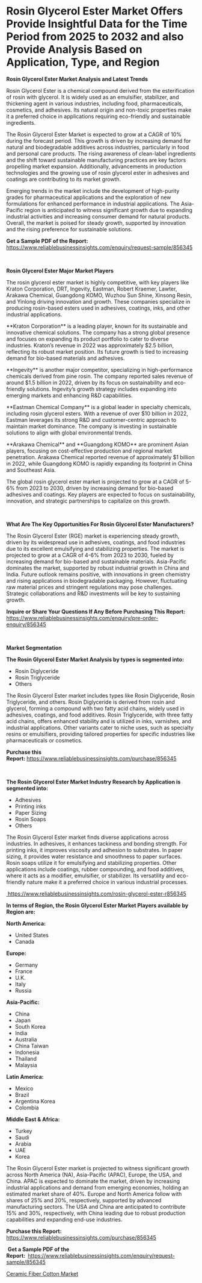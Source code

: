 <p><h1>Rosin Glycerol Ester Market Offers Provide Insightful Data for the Time Period from 2025 to 2032 and also Provide Analysis Based on Application, Type, and Region</h1></p><p><strong>Rosin Glycerol Ester Market Analysis and Latest Trends</strong></p>
<p><p>Rosin Glycerol Ester is a chemical compound derived from the esterification of rosin with glycerol. It is widely used as an emulsifier, stabilizer, and thickening agent in various industries, including food, pharmaceuticals, cosmetics, and adhesives. Its natural origin and non-toxic properties make it a preferred choice in applications requiring eco-friendly and sustainable ingredients.</p><p>The Rosin Glycerol Ester Market is expected to grow at a CAGR of 10% during the forecast period. This growth is driven by increasing demand for natural and biodegradable additives across industries, particularly in food and personal care products. The rising awareness of clean-label ingredients and the shift toward sustainable manufacturing practices are key factors propelling market expansion. Additionally, advancements in production technologies and the growing use of rosin glycerol ester in adhesives and coatings are contributing to its market growth.</p><p>Emerging trends in the market include the development of high-purity grades for pharmaceutical applications and the exploration of new formulations for enhanced performance in industrial applications. The Asia-Pacific region is anticipated to witness significant growth due to expanding industrial activities and increasing consumer demand for natural products. Overall, the market is poised for steady growth, supported by innovation and the rising preference for sustainable solutions.</p></p>
<p><strong>Get a Sample PDF of the Report:&nbsp;</strong> <a href="https://www.reliablebusinessinsights.com/enquiry/request-sample/856345?utm_campaign=2203&utm_medium=2&utm_source=Github&utm_content=ia&utm_term=25012025&utm_id=rosin-glycerol-ester">https://www.reliablebusinessinsights.com/enquiry/request-sample/856345</a></p>
<p>&nbsp;</p>
<p><strong>Rosin Glycerol Ester Major Market Players</strong></p>
<p><p>The rosin glycerol ester market is highly competitive, with key players like Kraton Corporation, DRT, Ingevity, Eastman, Robert Kraemer, Lawter, Arakawa Chemical, Guangdong KOMO, Wuzhou Sun Shine, Xinsong Resin, and Yinlong driving innovation and growth. These companies specialize in producing rosin-based esters used in adhesives, coatings, inks, and other industrial applications.</p><p>**Kraton Corporation** is a leading player, known for its sustainable and innovative chemical solutions. The company has a strong global presence and focuses on expanding its product portfolio to cater to diverse industries. Kraton’s revenue in 2022 was approximately $2.5 billion, reflecting its robust market position. Its future growth is tied to increasing demand for bio-based materials and adhesives.</p><p>**Ingevity** is another major competitor, specializing in high-performance chemicals derived from pine rosin. The company reported sales revenue of around $1.5 billion in 2022, driven by its focus on sustainability and eco-friendly solutions. Ingevity’s growth strategy includes expanding into emerging markets and enhancing R&D capabilities.</p><p>**Eastman Chemical Company** is a global leader in specialty chemicals, including rosin glycerol esters. With a revenue of over $10 billion in 2022, Eastman leverages its strong R&D and customer-centric approach to maintain market dominance. The company is investing in sustainable solutions to align with global environmental trends.</p><p>**Arakawa Chemical** and **Guangdong KOMO** are prominent Asian players, focusing on cost-effective production and regional market penetration. Arakawa Chemical reported revenue of approximately $1 billion in 2022, while Guangdong KOMO is rapidly expanding its footprint in China and Southeast Asia.</p><p>The global rosin glycerol ester market is projected to grow at a CAGR of 5-6% from 2023 to 2030, driven by increasing demand for bio-based adhesives and coatings. Key players are expected to focus on sustainability, innovation, and strategic partnerships to capitalize on this growth.</p></p>
<p>&nbsp;</p>
<p><strong>What Are The Key Opportunities For Rosin Glycerol Ester Manufacturers?</strong></p>
<p><p>The Rosin Glycerol Ester (RGE) market is experiencing steady growth, driven by its widespread use in adhesives, coatings, and food industries due to its excellent emulsifying and stabilizing properties. The market is projected to grow at a CAGR of 4-6% from 2023 to 2030, fueled by increasing demand for bio-based and sustainable materials. Asia-Pacific dominates the market, supported by robust industrial growth in China and India. Future outlook remains positive, with innovations in green chemistry and rising applications in biodegradable packaging. However, fluctuating raw material prices and stringent regulations may pose challenges. Strategic collaborations and R&D investments will be key to sustaining growth.</p></p>
<p><strong>Inquire or Share Your Questions If Any Before Purchasing This Report:</strong> <a href="https://www.reliablebusinessinsights.com/enquiry/pre-order-enquiry/856345?utm_campaign=2203&utm_medium=2&utm_source=Github&utm_content=ia&utm_term=25012025&utm_id=rosin-glycerol-ester">https://www.reliablebusinessinsights.com/enquiry/pre-order-enquiry/856345</a></p>
<p>&nbsp;</p>
<p><strong>Market Segmentation</strong></p>
<p><strong>The Rosin Glycerol Ester Market Analysis by types is segmented into:</strong></p>
<p><ul><li>Rosin Diglyceride</li><li>Rosin Triglyceride</li><li>Others</li></ul></p>
<p><p>The Rosin Glycerol Ester market includes types like Rosin Diglyceride, Rosin Triglyceride, and others. Rosin Diglyceride is derived from rosin and glycerol, forming a compound with two fatty acid chains, widely used in adhesives, coatings, and food additives. Rosin Triglyceride, with three fatty acid chains, offers enhanced stability and is utilized in inks, varnishes, and industrial applications. Other variants cater to niche uses, such as specialty resins or emulsifiers, providing tailored properties for specific industries like pharmaceuticals or cosmetics.</p></p>
<p><strong>Purchase this Report:&nbsp;</strong><a href="https://www.reliablebusinessinsights.com/purchase/856345?utm_campaign=2203&utm_medium=2&utm_source=Github&utm_content=ia&utm_term=25012025&utm_id=rosin-glycerol-ester">https://www.reliablebusinessinsights.com/purchase/856345</a></p>
<p>&nbsp;</p>
<p><strong>The Rosin Glycerol Ester Market Industry Research by Application is segmented into:</strong></p>
<p><ul><li>Adhesives</li><li>Printing inks</li><li>Paper Sizing</li><li>Rosin Soaps</li><li>Others</li></ul></p>
<p><p>The Rosin Glycerol Ester market finds diverse applications across industries. In adhesives, it enhances tackiness and bonding strength. For printing inks, it improves viscosity and adhesion to substrates. In paper sizing, it provides water resistance and smoothness to paper surfaces. Rosin soaps utilize it for emulsifying and stabilizing properties. Other applications include coatings, rubber compounding, and food additives, where it acts as a modifier, emulsifier, or stabilizer. Its versatility and eco-friendly nature make it a preferred choice in various industrial processes.</p></p>
<p><a href="https://www.reliablebusinessinsights.com/rosin-glycerol-ester-r856345?utm_campaign=2203&utm_medium=2&utm_source=Github&utm_content=ia&utm_term=25012025&utm_id=rosin-glycerol-ester">&nbsp;https://www.reliablebusinessinsights.com/rosin-glycerol-ester-r856345</a></p>
<p><strong>In terms of Region, the Rosin Glycerol Ester Market Players available by Region are:</strong></p>
<p>
    <p> <strong> North America: </strong>
        <ul>
            <li>United States</li>
            <li>Canada</li>
        </ul>
        </p> 
    <p> <strong> Europe: </strong>
        <ul>
            <li>Germany</li>
            <li>France</li>
            <li>U.K.</li>
            <li>Italy</li>
            <li>Russia</li>
        </ul>
        </p> 
    <p> <strong> Asia-Pacific: </strong>
        <ul>
            <li>China</li>
            <li>Japan</li>
            <li>South Korea</li>
            <li>India</li>
            <li>Australia</li>
            <li>China Taiwan</li>
            <li>Indonesia</li>
            <li>Thailand</li>
            <li>Malaysia</li>
        </ul>
        </p> 
    <p> <strong> Latin America: </strong>
        <ul>
            <li>Mexico</li>
            <li>Brazil</li>
            <li>Argentina Korea</li>
            <li>Colombia</li>
        </ul>
        </p> 
    <p> <strong> Middle East & Africa: </strong>
        <ul>
            <li>Turkey</li>
            <li>Saudi</li>
            <li>Arabia</li>
            <li>UAE</li>
            <li>Korea</li>
        </ul>
    </p>
    </p>
<p><p>The Rosin Glycerol Ester market is projected to witness significant growth across North America (NA), Asia-Pacific (APAC), Europe, the USA, and China. APAC is expected to dominate the market, driven by increasing industrial applications and demand from emerging economies, holding an estimated market share of 40%. Europe and North America follow with shares of 25% and 20%, respectively, supported by advanced manufacturing sectors. The USA and China are anticipated to contribute 15% and 30%, respectively, with China leading due to robust production capabilities and expanding end-use industries.</p></p>
<p><strong>Purchase this Report: </strong><a href="https://www.reliablebusinessinsights.com/purchase/856345?utm_campaign=2203&utm_medium=2&utm_source=Github&utm_content=ia&utm_term=25012025&utm_id=rosin-glycerol-ester">https://www.reliablebusinessinsights.com/purchase/856345</a></p>
<p>&nbsp;<strong>Get a Sample PDF of the Report:&nbsp;&nbsp;</strong><a href="https://www.reliablebusinessinsights.com/enquiry/request-sample/856345?utm_campaign=2203&utm_medium=2&utm_source=Github&utm_content=ia&utm_term=25012025&utm_id=rosin-glycerol-ester">https://www.reliablebusinessinsights.com/enquiry/request-sample/856345</a></p>
<p><strong></strong></p>
<p><p><a href="https://github.com/AshikRahman991/Market-Research-Report-List-1/blob/main/ceramic-fiber-cotton-market.md?utm_campaign=2203&utm_medium=2&utm_source=Github&utm_content=ia&utm_term=25012025&utm_id=rosin-glycerol-ester">Ceramic Fiber Cotton Market</a></p></p>